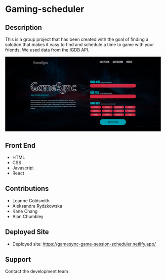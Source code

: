 # Gaming-scheduler

## Description 
This is a group project that has been created with the goal of finding a solotion that makes it easy to find and schedule a time to game with your friends. We used data from the IGDB API. 

![Alt text](image.png)

## Front End

- HTML
- CSS
- Javascript 
- React 


## Contributions
- Leanne Goldsmith
- Aleksandra Rydzkowska
- Kane Chang
- Alan Chumbley

## Deployed Site
- Deployed site:
https://gamesync-game-session-scheduler.netlify.app/

## Support 
Contact the development team :


